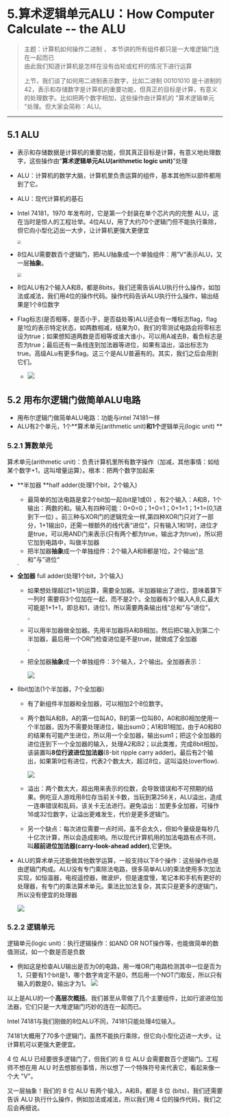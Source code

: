 # 5.算术逻辑单元ALU：How Computer Calculate -- the ALU

> 主题：计算机如何操作二进制 ， 
> 本节讲的所有组件都只是一大堆逻辑门连在一起而已  
> 由此我们知道计算机是怎样在没有齿轮或杠杆的情况下进行运算
>
> 上节，我们谈了如何用二进制表示数字，比如二进制 00101010 是十进制的 42，表示和存储数字是计算机的重要功能，但真正的目标是计算，有意义的处理数字。比如把两个数字相加，这些操作由计算机的 "算术逻辑单元 "处理。但大家会简称：ALU。

---

## 5.1  ALU

  * 表示和存储数据是计算机的重要功能，但其真正目标是计算，有意义地处理数字，这些操作由“**算术逻辑单元ALU(arithmetic logic unit)**”处理

  * ALU：计算机的数学大脑，计算机里负责运算的组件，基本其他所以部件都用到了它。

  * ALU：现代计算机的基石

  * Intel 74181，1970 年发布时，它是第一个封装在单个芯片内的完整 ALU，这在当时是惊人的工程壮举。4位ALU，用了大约70个逻辑门但不能执行乘除，但它向小型化迈出一大步，让计算机更强大更便宜

    <img src="./assets/5-Intel74181.png" style="zoom:50%;" />

  * 8位ALU需要数百个逻辑门，把ALU抽象成一个单独组件：用”V“表示ALU，又一层**抽象**。

    <img src="./assets/ALU表示.png" style="zoom:60%;" />

  * 8位ALU有2个输入A和B，都是8bits，我们还需告诉ALU执行什么操作，如加法或减法，我们用4位的操作代码。操作代码告诉ALU执行什么操作，输出结果是1个8位数字

  * Flag标志(是否相等，是否小于，是否益处等)ALU还会有一堆标志flag，flag是1位的表示特定状态，如两数相减，结果为0，我们的零测试电路会将零标志设为true；如果想知道两数是否相等或谁大谁小，可以用A减去B，看负标志是否为true；最后还有一条线连到加法器等进位，如果有溢出，溢出标志为true。高级ALu有更多flag。这三个是ALU普遍有的。其实，我们之后会用到它们。

    * ![](./assets/ALU负标志.png)
## 5.2 用布尔逻辑门做简单ALU电路
* 用布尔逻辑门做简单ALU电路：功能与intel 74181一样
* ALU有2个单元，1个**算术单元(arithmetic unit)**和1个**逻辑单元(logic unit) **


### 5.2.1 算数单元

算术单元(arithmetic unit)：负责计算机里所有数字操作（加减，其他事情：如给某个数字+1，这叫增量运算）。根本：把两个数字加起来

* **半加器 **half adder(处理1个bit，2个输入)

    * 最简单的加法电路是拿2个bit加一起(bit是1或0) ，有2个输入：A和B，1个输出：两数的和。输入有四种可能：0+0=0；1+0=1；0+1=1；1+1=(0,1进到下一位) 。前三种与XOR门的逻辑完全一样,第四种XOR门只对了一部分，1+1输出0，还需一根额外的线代表“进位”，只有输入1和1时，进位才是true，可以用AND门来表示(只有两个都为true，输出才为true)，所以把它加到电路中，叫做半加器
    * 把半加器**抽象**成一个单独组件：2个输入A和B都是1位，2个输出“总和”与”进位“
    <img src="./assets/半加器.png" style="zoom:20%;" />

* **全加器** full adder(处理1个bit，3个输入)

  * 如果想处理超过1+1的运算，需要全加器。半加器输出了进位，意味着算下一列时 需要将3个位加在一起，而不是2个。全加器有3个输入A,B,C,最大可能是1+1+1，即总和1，进位1，所以需要两条输出线“总和”与“进位”。

    <img src="./assets/全加器表.png" style="zoom:33%;" />

  * 可以用半加器做全加器。先用半加器将A和B相加，然后把C输入到第二个半加器，最后用一个OR门检查进位是不是true，就做成了全加器

    <img src="./assets/全加器.png" style="zoom:30%;" />

  * 把全加器**抽象**成一个单独组件：3个输入，2个输出。全加器表示：

    ![](./assets/全加器表示.png)

* 8bit加法(1个半加器，7个全加器)

  * 有了新组件半加器和全加器，可以相加2个8位数字。

  * 两个数叫A和B，A的第一位叫A0，B的第一位叫B0，A0和B0相加使用一个半加器，因为不需要处理进位，输出sum0；A1和B1相加，由于A0和B0的结果有可能产生进位，所以用一个全加器，输出sum1；把这个全加器的进位连到下一个全加器的输入，处理A2和B2；以此类推，完成8bit相加，该装置叫**8位行波进位加法器**(8-bit ripple carry adder)。最后有2个输出，如果第9位有进位，代表2个数太大，超过8位，这叫溢处\(overflow\).

    ![](./assets/8位行波进位加法器.png)

  * 溢出：两个数太大，超出用来表示的位数，会导致错误和不可预期的结果。例吃豆人游戏用8位存当前关卡数，当玩到第256关，ALU溢出，造成一连串错误和乱码，该关卡无法进行。避免溢出：加更多全加器，可操作16或32位数字，让溢出更难发生，代价是更多逻辑门。

  * 另一个缺点：每次进位需要一点时间，虽不会太久，但如今量级是每秒几十亿次计算，所以会造成影响。所以现代计算机用的加法电路有点不同，叫**超前进位加法器(carry-look-ahead adder)**,它更快。

* ALU的算术单元还能做其他数学运算，一般支持以下8个操作：这些操作也是由逻辑门构成。ALU没有专门乘除法电路，很多简单ALU的乘法使用多次加法实现，如恒温器，电视遥控器，微波炉，但是速度慢，笔记本和手机有更好的处理器，有专门的乘法算术单元。乘法比加法复杂，其实只是更多的逻辑门，所以没有便宜的处理器

  ![](./assets/ALU的8种操作.png)

### 5.2.2 逻辑单元
逻辑单元(logic unit)：执行逻辑操作：如AND OR NOT操作等，也能做简单的数值测试，如一个数是否是负数

* 例如这是检查ALU输出是否为0的电路，用一堆OR门电路检测其中一位是否为1，只要有1个bit是1，哪个数字肯定不是0，然后用一个NOT门取反，所以只有输入的数是0，输出才为1。
  ![](./assets/检查ALU输出是否为0.png)

以上是ALU的一个**高层次概括**。我们甚至从零做了几个主要组件，比如行波进位加法器，它们只是一大堆逻辑门巧妙的连在一起而已。

Intel 74181与我们刚做的8位ALU不同，74181只能处理4位输入。

74181大概用了70多个逻辑门，虽然不能执行乘除，但它向小型化迈进一大步。让计算机可以更强大更便宜。

4 位 ALU 已经要很多逻辑门了，但我们的 8 位 ALU 会需要数百个逻辑门。工程师不想在用 ALU 时去想那些事情，所以想了一个特殊符号来代表它，看起来像一个大 "V"。

又一层抽象！我们的 8 位  ALU 有两个输入，A和B，都是 8 位 (bits)，我们还需要告诉 ALU 执行什么操作，例如加法或减法，所以我们用 4 位的操作代码，我们之后会再细说。

